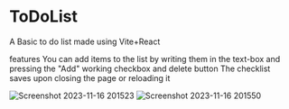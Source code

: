 ﻿# ToDoList
 A Basic to do list made using Vite+React

 features
 You can add items to the list by writing them in the text-box and pressing the "Add"
 working checkbox and delete button
 The checklist saves upon closing the page or reloading it
 
![Screenshot 2023-11-16 201523](https://github.com/Mrkonvas/ToDoList/assets/110339342/f72a2141-a6ab-4244-9d84-6e5951f466b5)
![Screenshot 2023-11-16 201550](https://github.com/Mrkonvas/ToDoList/assets/110339342/9b2a1ba8-3c3f-468b-a5b5-ab0b02d69c9d)
